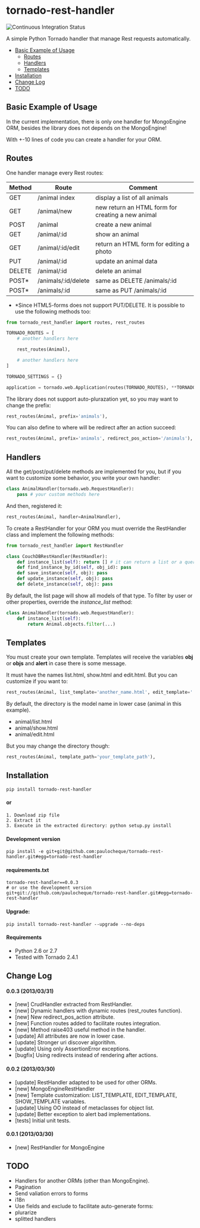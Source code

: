 tornado-rest-handler
====================

![Continuous Integration Status](https://secure.travis-ci.org/paulocheque/tornado-rest-handler.png)

A simple Python Tornado handler that manage Rest requests automatically.

* [Basic Example of Usage](#basic-example-of-usage)
  * [Routes](#routes)
  * [Handlers](#handlers)
  * [Templates](#templates)
* [Installation](#installation)
* [Change Log](#change-log)
* [TODO](#todo)

Basic Example of Usage
------------------------

In the current implementation, there is only one handler for MongoEngine ORM, besides the library does not depends on the MongoEngine!

With +-10 lines of code you can create a handler for your ORM.

Routes
------------------------

One handler manage every Rest routes:

| Method       | Route               | Comment |
|------------- |---------------------|---------|
| GET          | /animal index       | display a list of all animals |
| GET          | /animal/new         | new return an HTML form for creating a new animal |
| POST         | /animal             | create a new animal |
| GET          | /animal/:id         | show an animal |
| GET          | /animal/:id/edit    | return an HTML form for editing a photo |
| PUT          | /animal/:id         | update an animal data |
| DELETE       | /animal/:id         | delete an animal |
| POST*        | /animals/:id/delete | same as DELETE /animals/:id |
| POST*        | /animals/:id        | same as PUT /animals/:id |
 
* *Since HTML5-forms does not support PUT/DELETE. It is possible to use the following methods too:




```python
from tornado_rest_handler import routes, rest_routes

TORNADO_ROUTES = [
    # another handlers here

    rest_routes(Animal),

    # another handlers here
]

TORNADO_SETTINGS = {}

application = tornado.web.Application(routes(TORNADO_ROUTES), **TORNADO_SETTINGS)
```

The library does not support auto-plurazation yet, so you may want to change the prefix:

```python
rest_routes(Animal, prefix='animals'),
```

You can also define to where will be redirect after an action succeed:

```python
rest_routes(Animal, prefix='animals', redirect_pos_action='/animals'),
```

Handlers
------------------------

All the get/post/put/delete methods are implemented for you, but if you want to customize some behavior, you write your own handler:

```python
class AnimalHandler(tornado.web.RequestHandler):
    pass # your custom methods here
```

And then, registered it:

```python
rest_routes(Animal, handler=AnimalHandler),
```

To create a RestHandler for your ORM you must override the RestHandler class and implement the following methods:

```python
from tornado_rest_handler import RestHandler

class CouchDBRestHandler(RestHandler):
    def instance_list(self): return [] # it can return a list or a queryset etc
    def find_instance_by_id(self, obj_id): pass
    def save_instance(self, obj): pass
    def update_instance(self, obj): pass
    def delete_instance(self, obj): pass
```

By default, the list page will show all models of that type. To filter by user or other properties, override the *instance_list* method:

```python
class AnimalHandler(tornado.web.RequestHandler):
    def instance_list(self):
        return Animal.objects.filter(...)
```


Templates
------------------------

You must create your own template. Templates will receive the variables **obj** or **objs** and **alert** in case there is some message.

It must have the names list.html, show.html and edit.html. But you can customize if you want to:

```python
rest_routes(Animal, list_template='another_name.html', edit_template='...', show_template='...'),
```

By default, the directory is the model name in lower case (animal in this example).

* animal/list.html
* animal/show.html
* animal/edit.html

But you may change the directory though:

```python
rest_routes(Animal, template_path='your_template_path'),
```


Installation
------------

```
pip install tornado-rest-handler
```

#### or

```
1. Download zip file
2. Extract it
3. Execute in the extracted directory: python setup.py install
```

#### Development version

```
pip install -e git+git@github.com:paulocheque/tornado-rest-handler.git#egg=tornado-rest-handler
```

#### requirements.txt

```
tornado-rest-handler==0.0.3
# or use the development version
git+git://github.com/paulocheque/tornado-rest-handler.git#egg=tornado-rest-handler
```

#### Upgrade:

```
pip install tornado-rest-handler --upgrade --no-deps
```

#### Requirements

* Python 2.6 or 2.7
* Tested with Tornado 2.4.1


Change Log
-------------

#### 0.0.3 (2013/03/31)
* [new] CrudHandler extracted from RestHandler.
* [new] Dynamic handlers with dynamic routes (rest_routes function).
* [new] New redirect_pos_action attribute.
* [new] Function routes added to facilitate routes integration.
* [new] Method raise403 useful method in the handler.
* [update] All attributes are now in lower case.
* [update] Stronger uri discover algoritihm.
* [update] Using only AssertionError exceptions.
* [bugfix] Using redirects instead of rendering after actions.


#### 0.0.2 (2013/03/30)
* [update] RestHandler adapted to be used for other ORMs.
* [new] MongoEngineRestHandler
* [new] Template customization: LIST_TEMPLATE, EDIT_TEMPLATE, SHOW_TEMPLATE variables.
* [update] Using OO instead of metaclasses for object list.
* [update] Better exception to alert bad implementations.
* [tests] Initial unit tests.

#### 0.0.1 (2013/03/30)

* [new] RestHandler for MongoEngine


TODO
-------------

* Handlers for another ORMs (other than MongoEngine).
* Pagination
* Send valiation errors to forms
* i18n
* Use fields and exclude to facilitate auto-generate forms:
* plurarize
* splitted handlers
